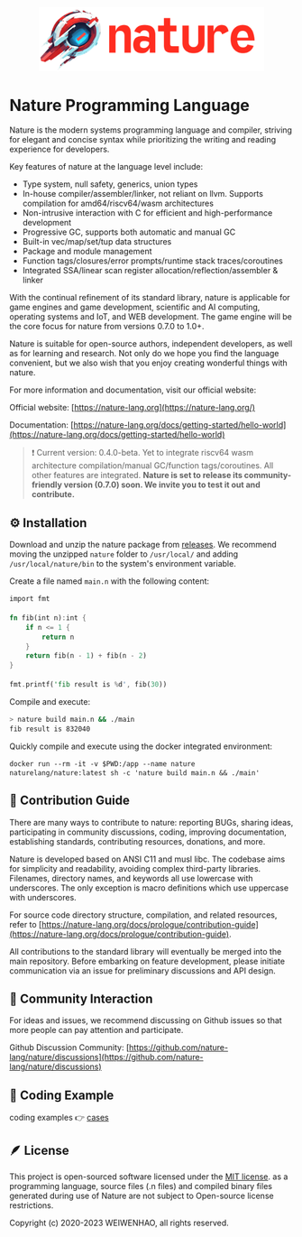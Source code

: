 <p align="center"><a href="https://nature-lang.org" target="_blank"><img src="https://raw.githubusercontent.com/weiwenhao/pictures/main/blogslogo_300.png" width="400" alt="nature Logo"></a></p>

# Nature Programming Language

Nature is the modern systems programming language and compiler, striving for elegant and concise syntax while prioritizing the writing and reading experience for developers.

Key features of nature at the language level include:

- Type system, null safety, generics, union types
- In-house compiler/assembler/linker, not reliant on llvm. Supports compilation for amd64/riscv64/wasm architectures
- Non-intrusive interaction with C for efficient and high-performance development
- Progressive GC, supports both automatic and manual GC
- Built-in vec/map/set/tup data structures
- Package and module management
- Function tags/closures/error prompts/runtime stack traces/coroutines
- Integrated SSA/linear scan register allocation/reflection/assembler & linker

With the continual refinement of its standard library, nature is applicable for game engines and game development, scientific and AI computing, operating systems and IoT, and WEB development. The game engine will be the core focus for nature from versions 0.7.0 to 1.0+.

Nature is suitable for open-source authors, independent developers, as well as for learning and research. Not only do we hope you find the language convenient, but we also wish that you enjoy creating wonderful things with nature.

For more information and documentation, visit our official website:

Official website: [https://nature-lang.org](https://nature-lang.org/)

Documentation: [https://nature-lang.org/docs/getting-started/hello-world](https://nature-lang.org/docs/getting-started/hello-world)

> ❗️ Current version: 0.4.0-beta. Yet to integrate riscv64 wasm architecture compilation/manual GC/function tags/coroutines. All other features are integrated. **Nature is set to release its community-friendly version (0.7.0) soon. We invite you to test it out and contribute.**

## ⚙️ Installation

Download and unzip the nature package from [releases](https://github.com/nature-lang/nature/releases). We recommend moving the unzipped `nature` folder to `/usr/local/` and adding `/usr/local/nature/bin` to the system's environment variable.

Create a file named `main.n` with the following content:

```rust  
import fmt

fn fib(int n):int {
    if n <= 1 {
        return n
    }
    return fib(n - 1) + fib(n - 2)
}

fmt.printf('fib result is %d', fib(30))
```  

Compile and execute:

```bash  
> nature build main.n && ./main  
fib result is 832040
```  

Quickly compile and execute using the docker integrated environment:

```shell  
docker run --rm -it -v $PWD:/app --name nature naturelang/nature:latest sh -c 'nature build main.n && ./main'  
```  

## 🍺 Contribution Guide

There are many ways to contribute to nature: reporting BUGs, sharing ideas, participating in community discussions, coding, improving documentation, establishing standards, contributing resources, donations, and more.

Nature is developed based on ANSI C11 and musl libc. The codebase aims for simplicity and readability, avoiding complex third-party libraries. Filenames, directory names, and keywords all use lowercase with underscores. The only exception is macro definitions which use uppercase with underscores.

For source code directory structure, compilation, and related resources, refer to [https://nature-lang.org/docs/prologue/contribution-guide](https://nature-lang.org/docs/prologue/contribution-guide).

All contributions to the standard library will eventually be merged into the main repository. Before embarking on feature development, please initiate communication via an issue for preliminary discussions and API design.

## 🐳 Community Interaction

For ideas and issues, we recommend discussing on Github issues so that more people can pay attention and participate.

Github Discussion Community: [https://github.com/nature-lang/nature/discussions](https://github.com/nature-lang/nature/discussions)


## 🍼 Coding Example

coding examples 👉 [cases](https://github.com/nature-lang/nature/tree/master/tests/cases)

## 🪶 License

This project is open-sourced software licensed under the [MIT license](https://opensource.org/licenses/MIT). as a programming language, source files (.n files) and compiled binary files generated during use of Nature are not subject to Open-source license restrictions.

Copyright (c) 2020-2023 WEIWENHAO, all rights reserved.
